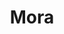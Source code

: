 ---
title: Mora
date: 
draft: false

# descripcion
description : Nácar labrado largo

materials: Plata 925

color: Plateado

dimensions: 4cm

code: 01-04-0090

type: "Aros"

categories: []

price: $3.260,00

# Images
# first image will be shown in the product page
images:
  # - image: "images/path_to_image"
  # La ubicacion de las imagenes es imagenes/Aros/Aros.Piedras/01-04-0090-mora
  - image: "./images/aros/piedras/01-04-0090-nacar-labrado-largo_a.jpeg"
  - image: "./images/aros/piedras/01-04-0090-nacar-labrado-largo_b.jpeg"
---
